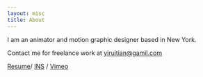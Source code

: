 ```yaml
---
layout: misc
title: About
---
```



I am an animator and motion graphic designer based in New York.

Contact me for freelance work at [yiruitian@gamil.com](mailto:yiruitian@gamil.com)

[Resume](https://drive.google.com/file/d/16v2DzfRFEK0jwAbuF0JoK_5hpysh7sLi/view)/ [INS](https://www.instagram.com/yirui3751/) / [Vimeo](https://vimeo.com/user33173109)